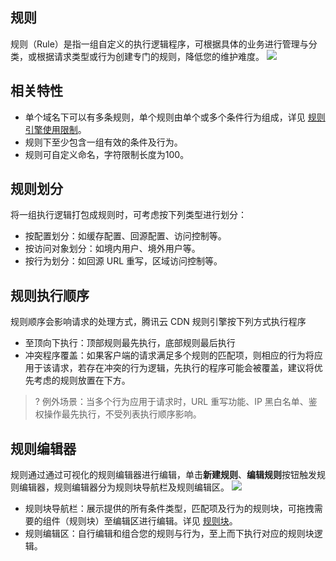 ## 规则
规则（Rule）是指一组自定义的执行逻辑程序，可根据具体的业务进行管理与分类，或根据请求类型或行为创建专门的规则，降低您的维护难度。
![](https://qcloudimg.tencent-cloud.cn/raw/0f2ec2c3b524a9e7f59dc556c6b4c116.png)

## 相关特性
- 单个域名下可以有多条规则，单个规则由单个或多个条件行为组成，详见 [规则引擎使用限制]()。
- 规则下至少包含一组有效的条件及行为。
- 规则可自定义命名，字符限制长度为100。

## 规则划分
将一组执行逻辑打包成规则时，可考虑按下列类型进行划分：
- 按配置划分：如缓存配置、回源配置、访问控制等。
- 按访问对象划分：如境内用户、境外用户等。
- 按行为划分：如回源 URL 重写，区域访问控制等。

## 规则执行顺序
规则顺序会影响请求的处理方式，腾讯云 CDN 规则引擎按下列方式执行程序
- 至顶向下执行：顶部规则最先执行，底部规则最后执行
- 冲突程序覆盖：如果客户端的请求满足多个规则的匹配项，则相应的行为将应用于该请求，若存在冲突的行为逻辑，先执行的程序可能会被覆盖，建议将优先考虑的规则放置在下方。


>? 例外场景：当多个行为应用于请求时，URL 重写功能、IP 黑白名单、鉴权操作最先执行，不受列表执行顺序影响。


## 规则编辑器
规则通过通过可视化的规则编辑器进行编辑，单击**新建规则**、**编辑规则**按钮触发规则编辑器，规则编辑器分为规则块导航栏及规则编辑区。
![](https://qcloudimg.tencent-cloud.cn/raw/f76eba8ff3bcfaa2a6e936279ca16dcf.png)

- 规则块导航栏：展示提供的所有条件类型，匹配项及行为的规则块，可拖拽需要的组件（规则块）至编辑区进行编辑。详见 [规则块](https://cloud.tencent.com/document/product/228/74435)。
- 规则编辑区：自行编辑和组合您的规则与行为，至上而下执行对应的规则块逻辑。
